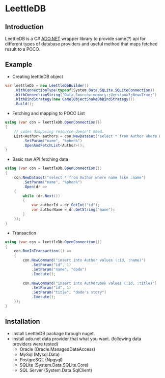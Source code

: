 # LeettleDB

## Introduction
LeettleDB is a C# [ADO.NET](https://docs.microsoft.com/dotnet/framework/data/adonet) wrapper library to provide same(?) api for different types of database providers and useful method that maps fetched result to a POCO.

## Example
* Creating leettleDB object
```csharp
var leettleDb = new LeettleDbBuilder()
    .WithConnectionType(typeof(System.Data.SQLite.SQLiteConnection))
    .WithConnectionString("Data Source=:memory:;Version=3;New=True;")
	.WithBindStrategy(new CamelObjectSnakeDbBindStrategy())
    .Build();
```

* Fetching and mapping to POCO List
```csharp
using (var con = leettleDb.OpenConnection())
{
    // codes disposing resource doesn't need.
    List<Author> authors = con.NewDataset("select * from Author where name like :name")
        .SetParam("name", "%phen%")
        .OpenAndFetchList<Author>();
}
```

* Basic raw API fetching data
```csharp
using (var con = leettleDb.OpenConnection())
{
    con.NewDataset("select * from Author where name like :name")
        .SetParam("name", "%phen%")
        .Open(dr =>
    {
        while (dr.Next())
        {
            var authorId = dr.GetInt("id");
            var authorName = dr.GetString("name");
        }
    });
}
```

* Transaction
```csharp
using (var con = leettleDb.OpenConnection())
{
    con.RunInTransaction(() =>
    {
        con.NewCommand("insert into Author values (:id, :name)")
            .SetParam("id", 1)
            .SetParam("name", "dodo")
            .Execute();
        
        con.NewCommand("insert into AuthorBook values (:id, :title)")
            .SetParam("id", 1)
            .SetParam("title", "dodo's story")
            .Execute();
    });
}
```
## Installation
* install LeettleDB package through nuget.
* install ado.net data provider that what you want. (following data providers were tested)
  * Oracle (Oracle.ManagedDataAccess)
  * MySql (Mysql.Data)
  * PostgreSQL (Npgsql)
  * SQLite (System.Data.SQLite.Core)
  * SQL Server (System.Data.SqlClient)

